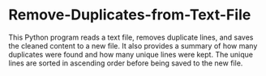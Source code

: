 # Remove-Duplicates-from-Text-File
This Python program reads a text file, removes duplicate lines, and saves the cleaned content to a new file. It also provides a summary of how many duplicates were found and how many unique lines were kept. The unique lines are sorted in ascending order before being saved to the new file.

